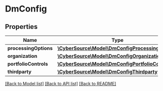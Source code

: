 # DmConfig

## Properties
Name | Type | Description | Notes
------------ | ------------- | ------------- | -------------
**processingOptions** | [**\CyberSource\Model\DmConfigProcessingOptions**](DmConfigProcessingOptions.md) |  | [optional] 
**organization** | [**\CyberSource\Model\DmConfigOrganization**](DmConfigOrganization.md) |  | [optional] 
**portfolioControls** | [**\CyberSource\Model\DmConfigPortfolioControls**](DmConfigPortfolioControls.md) |  | [optional] 
**thirdparty** | [**\CyberSource\Model\DmConfigThirdparty**](DmConfigThirdparty.md) |  | [optional] 

[[Back to Model list]](../README.md#documentation-for-models) [[Back to API list]](../README.md#documentation-for-api-endpoints) [[Back to README]](../README.md)


